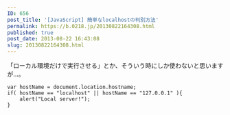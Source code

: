 ```yaml
---
ID: 656
post_title: '[JavaScript] 簡単なlocalhostの判別方法'
permalink: https://b.0218.jp/20130822164308.html
published: true
post_date: 2013-08-22 16:43:08
slug: 20130822164308.html
---
```

「ローカル環境だけで実行させる」とか、そういう時にしか使わないと思いますが…。
<!--more-->
<pre class="language-javascript"><code>var hostName = document.location.hostname;
if( hostName == "localhost" || hostName == "127.0.0.1" ){
    alert("Local server!");
}</code></pre>
